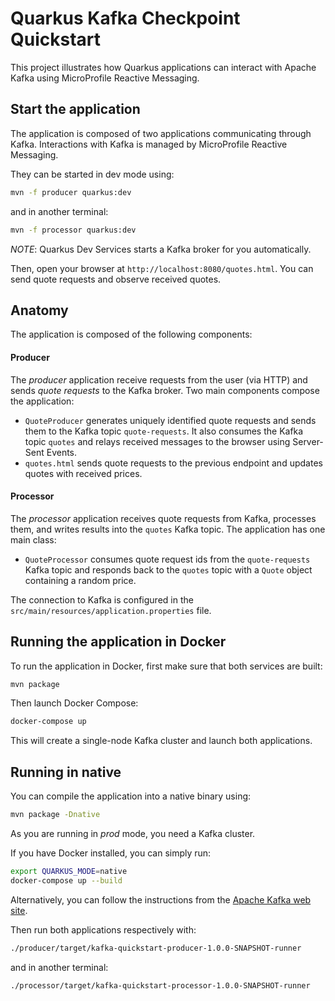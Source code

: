 Quarkus Kafka Checkpoint Quickstart
========================

This project illustrates how Quarkus applications can interact with Apache Kafka using MicroProfile Reactive Messaging.

## Start the application

The application is composed of two applications communicating through Kafka.
Interactions with Kafka is managed by MicroProfile Reactive Messaging.

They can be started in dev mode using:

```bash
mvn -f producer quarkus:dev
```

and in another terminal:

```bash
mvn -f processor quarkus:dev
```

_NOTE_: Quarkus Dev Services starts a Kafka broker for you automatically.

Then, open your browser at `http://localhost:8080/quotes.html`.
You can send quote requests and observe received quotes.

## Anatomy

The application is composed of the following components:

#### Producer

The _producer_ application receive requests from the user (via HTTP) and sends _quote requests_ to the Kafka broker.
Two main components compose the application:

* `QuoteProducer` generates uniquely identified quote requests and sends them to the Kafka topic `quote-requests`.
It also consumes the Kafka topic `quotes` and relays received messages to the browser using Server-Sent Events.
* `quotes.html` sends quote requests to the previous endpoint and updates quotes with received prices.

#### Processor

The _processor_ application receives quote requests from Kafka, processes them, and writes results into the `quotes` Kafka topic.
The application has one main class:

* `QuoteProcessor` consumes quote request ids from the `quote-requests` Kafka topic and responds back to the `quotes` topic with a `Quote` object containing a random price.

The connection to Kafka is configured in the `src/main/resources/application.properties` file.

## Running the application in Docker

To run the application in Docker, first make sure that both services are built:

```bash
mvn package
```

Then launch Docker Compose:

```bash
docker-compose up
```

This will create a single-node Kafka cluster and launch both applications.

## Running in native

You can compile the application into a native binary using:

```bash
mvn package -Dnative
```

As you are running in _prod_ mode, you need a Kafka cluster.

If you have Docker installed, you can simply run:

```bash
export QUARKUS_MODE=native
docker-compose up --build
```

Alternatively, you can follow the instructions from the [Apache Kafka web site](https://kafka.apache.org/quickstart).

Then run both applications respectively with:

```bash
./producer/target/kafka-quickstart-producer-1.0.0-SNAPSHOT-runner
```

and in another terminal:

```bash
./processor/target/kafka-quickstart-processor-1.0.0-SNAPSHOT-runner
```
